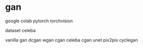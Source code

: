 # gan


google colab
pytorch
torchvision

dataset
celeba

vanilla gan
dcgan
wgan
cgan
celeba cgan
unet
pix2pix
cyclegan
